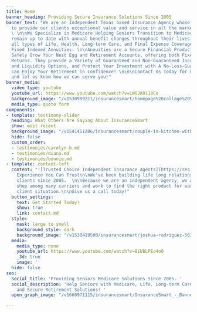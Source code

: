```yaml
---
title: Home
banner_heading: Providing Secure Insurance Solutions Since 2005
banner_text: "We are an Independent Texas based Insurance Agency whose mission is
  to provide our clients exceptional value and service in all the markets we serve.
  \ \n\nWe Specialize in Medicare Helping Seniors Transition to Medicare as well as
  remain up to date with annual benefit changes throughout their lives. We provide
  all types of Life, Health, Long-term Care, and Final Expense Coverage, as well as
  Fixed Indexed Annuities. \n\nAnnuities are a Secure Financial Product designed to
  Safely Grow Your Nest Egg and Retirement Accounts, offering both Fixed and Indexed
  Returns. They provide a Variety of Guaranteed and Non-Guaranteed Income Solutions
  and Liquidity Options, and Protect Your Investment with A No-Loss-Guarantee so you
  can Enjoy Your Retirement in Confidence! \n\n\nContact Us Today for more Information
  and let us know how we can serve you!"
banner_media:
  video_type: youtube
  youtube_url: https://www.youtube.com/watch?v=LWGJA9i18Co
  background_image: "/v1530989211/insurancesmart/homepage%20collage%20%282%29.jpg"
  media_type: quote form
components:
- template: testimony-slider
  heading: What Others Are Saying About InsuranceSmart
  show: most recent
  background_image: "/v1541451206/insurancesmart/couple-in-kitchen-with-wine%20%281%29.jpg"
  hide: false
  custom_order:
  - testimonies/carolyn-b.md
  - testimonies/diana.md
  - testimonies/bonnie.md
- template: content-left
  content: "![Trusted Choice Independent Insurance Agents](https://res.cloudinary.com/modii/v1530419486/insurancesmart/TC-horizontal-logo-black--blue-tranparency.png)\n\n#
    Experience You Can Trust\n\nWe've been building life long relationships with our
    clients since 2005.  \n\nBecause we are an independent agency, we are able to
    shop among many carriers and work to find the right product for each and every
    client situation.\n\nGive us a call today!"
  button_settings:
    text: Get Started Today!
    show: true
    link: contact.md
  style:
    mask: large to small
    background_style: dark
    background_image: "/v1530419500/insurancesmart/joshua-rodriguez-583392-unsplash.jpg"
  media:
    media_type: none
    youtube_url: https://www.youtube.com/watch?v=8iU8LPEa4o0
    _3d: true
    image: ''
  hide: false
seo:
  social_title: 'Providing Seniors Medicare Solutions Since 2005. '
  social_description: 'Help Seniors with Medicare, Life, Long-term Care, Final Expenses,
    and Secure Retirement Solutions! '
  open_graph_image: "/v1660971115/insurancesmart/InsuranceSmart_-_Banner_msus7p.jpg"

---
```

